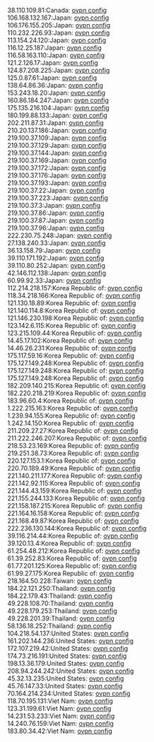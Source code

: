 38.110.109.81:Canada: [ovpn config](vpn/38_110_109_81.ovpn)  
106.168.132.167:Japan: [ovpn config](vpn/106_168_132_167.ovpn)  
106.176.155.205:Japan: [ovpn config](vpn/106_176_155_205.ovpn)  
110.232.226.93:Japan: [ovpn config](vpn/110_232_226_93.ovpn)  
113.154.24.120:Japan: [ovpn config](vpn/113_154_24_120.ovpn)  
116.12.25.187:Japan: [ovpn config](vpn/116_12_25_187.ovpn)  
116.58.163.110:Japan: [ovpn config](vpn/116_58_163_110.ovpn)  
121.2.126.17:Japan: [ovpn config](vpn/121_2_126_17.ovpn)  
124.87.208.225:Japan: [ovpn config](vpn/124_87_208_225.ovpn)  
125.0.87.61:Japan: [ovpn config](vpn/125_0_87_61.ovpn)  
138.64.86.36:Japan: [ovpn config](vpn/138_64_86_36.ovpn)  
153.243.18.20:Japan: [ovpn config](vpn/153_243_18_20.ovpn)  
160.86.184.247:Japan: [ovpn config](vpn/160_86_184_247.ovpn)  
175.135.216.104:Japan: [ovpn config](vpn/175_135_216_104.ovpn)  
180.199.88.133:Japan: [ovpn config](vpn/180_199_88_133.ovpn)  
202.211.87.31:Japan: [ovpn config](vpn/202_211_87_31.ovpn)  
210.20.137.186:Japan: [ovpn config](vpn/210_20_137_186.ovpn)  
219.100.37.109:Japan: [ovpn config](vpn/219_100_37_109.ovpn)  
219.100.37.129:Japan: [ovpn config](vpn/219_100_37_129.ovpn)  
219.100.37.144:Japan: [ovpn config](vpn/219_100_37_144.ovpn)  
219.100.37.169:Japan: [ovpn config](vpn/219_100_37_169.ovpn)  
219.100.37.172:Japan: [ovpn config](vpn/219_100_37_172.ovpn)  
219.100.37.176:Japan: [ovpn config](vpn/219_100_37_176.ovpn)  
219.100.37.193:Japan: [ovpn config](vpn/219_100_37_193.ovpn)  
219.100.37.22:Japan: [ovpn config](vpn/219_100_37_22.ovpn)  
219.100.37.223:Japan: [ovpn config](vpn/219_100_37_223.ovpn)  
219.100.37.3:Japan: [ovpn config](vpn/219_100_37_3.ovpn)  
219.100.37.86:Japan: [ovpn config](vpn/219_100_37_86.ovpn)  
219.100.37.87:Japan: [ovpn config](vpn/219_100_37_87.ovpn)  
219.100.37.96:Japan: [ovpn config](vpn/219_100_37_96.ovpn)  
222.230.75.248:Japan: [ovpn config](vpn/222_230_75_248.ovpn)  
27.138.240.33:Japan: [ovpn config](vpn/27_138_240_33.ovpn)  
36.13.158.79:Japan: [ovpn config](vpn/36_13_158_79.ovpn)  
39.110.171.192:Japan: [ovpn config](vpn/39_110_171_192.ovpn)  
39.110.80.252:Japan: [ovpn config](vpn/39_110_80_252.ovpn)  
42.146.112.138:Japan: [ovpn config](vpn/42_146_112_138.ovpn)  
60.99.92.33:Japan: [ovpn config](vpn/60_99_92_33.ovpn)  
112.214.218.157:Korea Republic of: [ovpn config](vpn/112_214_218_157.ovpn)  
118.34.218.166:Korea Republic of: [ovpn config](vpn/118_34_218_166.ovpn)  
121.130.18.89:Korea Republic of: [ovpn config](vpn/121_130_18_89.ovpn)  
121.140.114.8:Korea Republic of: [ovpn config](vpn/121_140_114_8.ovpn)  
121.146.230.198:Korea Republic of: [ovpn config](vpn/121_146_230_198.ovpn)  
123.142.6.115:Korea Republic of: [ovpn config](vpn/123_142_6_115.ovpn)  
123.215.109.44:Korea Republic of: [ovpn config](vpn/123_215_109_44.ovpn)  
14.45.17.102:Korea Republic of: [ovpn config](vpn/14_45_17_102.ovpn)  
14.46.26.231:Korea Republic of: [ovpn config](vpn/14_46_26_231.ovpn)  
175.117.59.16:Korea Republic of: [ovpn config](vpn/175_117_59_16.ovpn)  
175.127.149.248:Korea Republic of: [ovpn config](vpn/175_127_149_248.ovpn)  
175.127.149.248:Korea Republic of: [ovpn config](vpn/175_127_149_248.ovpn)  
175.127.149.248:Korea Republic of: [ovpn config](vpn/175_127_149_248.ovpn)  
182.209.140.215:Korea Republic of: [ovpn config](vpn/182_209_140_215.ovpn)  
182.220.218.219:Korea Republic of: [ovpn config](vpn/182_220_218_219.ovpn)  
183.96.60.4:Korea Republic of: [ovpn config](vpn/183_96_60_4.ovpn)  
1.222.215.163:Korea Republic of: [ovpn config](vpn/1_222_215_163.ovpn)  
1.239.94.155:Korea Republic of: [ovpn config](vpn/1_239_94_155.ovpn)  
1.242.14.150:Korea Republic of: [ovpn config](vpn/1_242_14_150.ovpn)  
211.209.27.27:Korea Republic of: [ovpn config](vpn/211_209_27_27.ovpn)  
211.222.246.207:Korea Republic of: [ovpn config](vpn/211_222_246_207.ovpn)  
218.53.23.169:Korea Republic of: [ovpn config](vpn/218_53_23_169.ovpn)  
219.251.38.73:Korea Republic of: [ovpn config](vpn/219_251_38_73.ovpn)  
220.127.153.1:Korea Republic of: [ovpn config](vpn/220_127_153_1.ovpn)  
220.70.189.49:Korea Republic of: [ovpn config](vpn/220_70_189_49.ovpn)  
221.140.211.177:Korea Republic of: [ovpn config](vpn/221_140_211_177.ovpn)  
221.142.92.115:Korea Republic of: [ovpn config](vpn/221_142_92_115.ovpn)  
221.144.43.159:Korea Republic of: [ovpn config](vpn/221_144_43_159.ovpn)  
221.155.244.133:Korea Republic of: [ovpn config](vpn/221_155_244_133.ovpn)  
221.158.187.215:Korea Republic of: [ovpn config](vpn/221_158_187_215.ovpn)  
221.164.16.158:Korea Republic of: [ovpn config](vpn/221_164_16_158.ovpn)  
221.168.49.87:Korea Republic of: [ovpn config](vpn/221_168_49_87.ovpn)  
222.236.130.144:Korea Republic of: [ovpn config](vpn/222_236_130_144.ovpn)  
39.116.214.44:Korea Republic of: [ovpn config](vpn/39_116_214_44.ovpn)  
39.120.13.4:Korea Republic of: [ovpn config](vpn/39_120_13_4.ovpn)  
61.254.48.212:Korea Republic of: [ovpn config](vpn/61_254_48_212.ovpn)  
61.39.252.83:Korea Republic of: [ovpn config](vpn/61_39_252_83.ovpn)  
61.77.201.125:Korea Republic of: [ovpn config](vpn/61_77_201_125.ovpn)  
61.99.27.175:Korea Republic of: [ovpn config](vpn/61_99_27_175.ovpn)  
218.164.50.228:Taiwan: [ovpn config](vpn/218_164_50_228.ovpn)  
184.22.121.250:Thailand: [ovpn config](vpn/184_22_121_250.ovpn)  
184.22.179.43:Thailand: [ovpn config](vpn/184_22_179_43.ovpn)  
49.228.108.70:Thailand: [ovpn config](vpn/49_228_108_70.ovpn)  
49.228.179.253:Thailand: [ovpn config](vpn/49_228_179_253.ovpn)  
49.228.201.39:Thailand: [ovpn config](vpn/49_228_201_39.ovpn)  
58.136.18.252:Thailand: [ovpn config](vpn/58_136_18_252.ovpn)  
104.218.54.137:United States: [ovpn config](vpn/104_218_54_137.ovpn)  
161.202.144.236:United States: [ovpn config](vpn/161_202_144_236.ovpn)  
172.107.219.42:United States: [ovpn config](vpn/172_107_219_42.ovpn)  
174.73.216.191:United States: [ovpn config](vpn/174_73_216_191.ovpn)  
198.13.36.179:United States: [ovpn config](vpn/198_13_36_179.ovpn)  
208.94.244.242:United States: [ovpn config](vpn/208_94_244_242.ovpn)  
45.32.13.235:United States: [ovpn config](vpn/45_32_13_235.ovpn)  
45.76.147.33:United States: [ovpn config](vpn/45_76_147_33.ovpn)  
70.164.214.234:United States: [ovpn config](vpn/70_164_214_234.ovpn)  
118.70.195.131:Viet Nam: [ovpn config](vpn/118_70_195_131.ovpn)  
123.31.199.61:Viet Nam: [ovpn config](vpn/123_31_199_61.ovpn)  
14.231.53.233:Viet Nam: [ovpn config](vpn/14_231_53_233.ovpn)  
14.240.76.159:Viet Nam: [ovpn config](vpn/14_240_76_159.ovpn)  
183.80.34.42:Viet Nam: [ovpn config](vpn/183_80_34_42.ovpn)  
